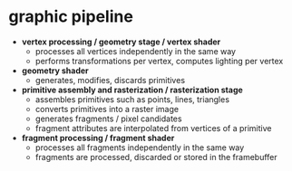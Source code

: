 # graphic pipeline
- **vertex processing / geometry stage / vertex shader**
  - processes all vertices independently in the same way
  - performs transformations per vertex, computes lighting per vertex
- **geometry shader**
  - generates, modifies, discards primitives
- **primitive assembly and rasterization / rasterization stage**
  - assembles primitives such as points, lines, triangles
  - converts primitives into a raster image
  - generates fragments / pixel candidates
  - fragment attributes are interpolated from vertices of a primitive
- **fragment processing / fragment shader**
  - processes all fragments independently in the same way
  - fragments are processed, discarded or stored in the framebuffer
